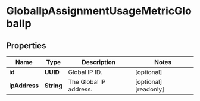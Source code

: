 

# GlobalIpAssignmentUsageMetricGlobalIp


## Properties

| Name | Type | Description | Notes |
|------------ | ------------- | ------------- | -------------|
|**id** | **UUID** | Global IP ID. |  [optional] |
|**ipAddress** | **String** | The Global IP address. |  [optional] [readonly] |



